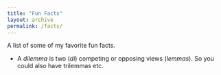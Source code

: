 ```yaml
---
title: "Fun Facts"
layout: archive
permalink: /facts/
---
```


A list of some of my favorite fun facts.

* A *dilemma* is two (*di*) competing or opposing views (*lemmas*). So you could also have trilemmas etc.
